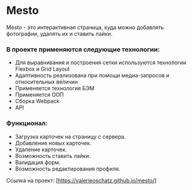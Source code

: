 # Mesto


Mesto  - это интерактивная страница, куда можно добавлять фотографии, удалять их и ставить лайки.

### В проекте применяются следующие технологии:
* Для выравнивания и построения сетки используются технологии Flexbox и Grid Layout
* Адаптивность реализована при помощи медиа-запросов и относительных величин
* Применяется технология БЭМ
* Применяется ООП
* Сборка Webpack
* API

### Функционал:
* Загрузка карточек на страницу с сервера.
* Добавление новых карточек.
* Удаление карточек.
* Возможность ставить лайки.
* Валидация форм.
* Возможность редактирования профиля.

Ссылка на проект: [https://valerieoschatz.github.io/mesto/]
